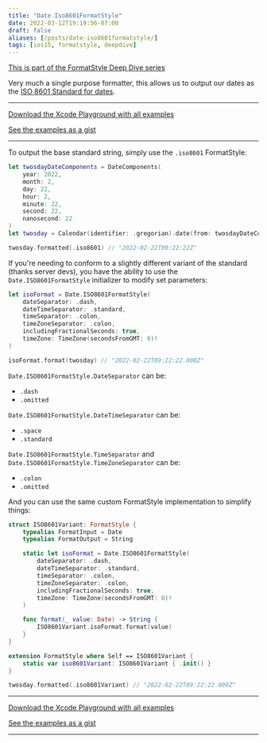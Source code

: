 ```yaml
---
title: "Date.Iso8601FormatStyle"
date: 2022-03-12T19:19:56-07:00
draft: false
aliases: [/posts/date-iso8601formatstyle/]
tags: [ios15, formatstyle, deepdive]
---
```


[This is part of the FormatStyle Deep Dive series](/posts/formatstyle-deep-dive)

Very much a single purpose formatter, this allows us to output our dates as the [ISO 8601 Standard for dates](https://en.wikipedia.org/wiki/ISO_8601).

<hr>

[Download the Xcode Playground with all examples](https://github.com/brettohland/FormatStylesDeepDive/)

[See the examples as a gist](https://gist.github.com/brettohland/ac2fbd1446bc7bb64da491587b010e3c)

<hr>

To output the base standard string, simply use the `.iso8601` FormatStyle:

```Swift
let twosdayDateComponents = DateComponents(
    year: 2022,
    month: 2,
    day: 22,
    hour: 2,
    minute: 22,
    second: 22,
    nanosecond: 22
)
let twosday = Calendar(identifier: .gregorian).date(from: twosdayDateComponents)!

twosday.formatted(.iso8601) // "2022-02-22T09:22:22Z"
```

If you're needing to conform to a slightly different variant of the standard (thanks server devs), you have the ability to use the `Date.ISO8601FormatStyle` initializer to modify set parameters:

```Swift
let isoFormat = Date.ISO8601FormatStyle(
    dateSeparator: .dash,
    dateTimeSeparator: .standard,
    timeSeparator: .colon,
    timeZoneSeparator: .colon,
    includingFractionalSeconds: true,
    timeZone: TimeZone(secondsFromGMT: 0)!
)

isoFormat.format(twosday) // "2022-02-22T09:22:22.000Z"
```

`Date.ISO8601FormatStyle.DateSeparator` can be:

- `.dash`
- `.omitted`

`Date.ISO8601FormatStyle.DateTimeSeparator` can be:

- `.space`
- `.standard`

`Date.ISO8601FormatStyle.TimeSeparator` and `Date.ISO8601FormatStyle.TimeZoneSeparator` can be:

- `.colon`
- `.omitted`

And you can use the same custom FormatStyle implementation to simplify things:

```Swift
struct ISO8601Variant: FormatStyle {
    typealias FormatInput = Date
    typealias FormatOutput = String

    static let isoFormat = Date.ISO8601FormatStyle(
        dateSeparator: .dash,
        dateTimeSeparator: .standard,
        timeSeparator: .colon,
        timeZoneSeparator: .colon,
        includingFractionalSeconds: true,
        timeZone: TimeZone(secondsFromGMT: 0)!
    )

    func format(_ value: Date) -> String {
        ISO8601Variant.isoFormat.format(value)
    }
}

extension FormatStyle where Self == ISO8601Variant {
    static var iso8601Variant: ISO8601Variant { .init() }
}

twosday.formatted(.iso8601Variant) // "2022-02-22T09:22:22.000Z"
```

<hr>

[Download the Xcode Playground with all examples](https://github.com/brettohland/FormatStylesDeepDive/)

[See the examples as a gist](https://gist.github.com/brettohland/ac2fbd1446bc7bb64da491587b010e3c)

<hr>